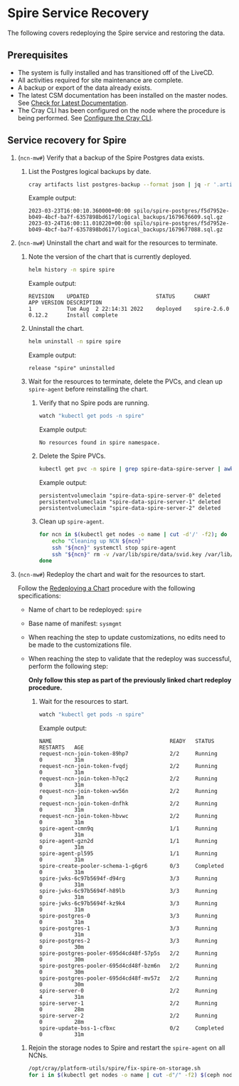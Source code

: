 # Spire Service Recovery

The following covers redeploying the Spire service and restoring the data.

## Prerequisites

- The system is fully installed and has transitioned off of the LiveCD.
- All activities required for site maintenance are complete.
- A backup or export of the data already exists.
- The latest CSM documentation has been installed on the master nodes. See [Check for Latest Documentation](../../update_product_stream/README.md#check-for-latest-documentation).
- The Cray CLI has been configured on the node where the procedure is being performed. See [Configure the Cray CLI](../configure_cray_cli.md).

## Service recovery for Spire

1. (`ncn-mw#`) Verify that a backup of the Spire Postgres data exists.

   1. List the Postgres logical backups by date.

      ```bash
      cray artifacts list postgres-backup --format json | jq -r '.artifacts[] | select(.Key | contains("spilo/spire")) | "\(.LastModified) \(.Key)"'
      ```

      Example output:

      ```text
      2023-03-23T16:00:10.360000+00:00 spilo/spire-postgres/f5d7952e-b049-4bcf-ba7f-6357898bd617/logical_backups/1679676609.sql.gz
      2023-03-24T16:00:11.010220+00:00 spilo/spire-postgres/f5d7952e-b049-4bcf-ba7f-6357898bd617/logical_backups/1679677088.sql.gz
      ```

1. (`ncn-mw#`) Uninstall the chart and wait for the resources to terminate.

   1. Note the version of the chart that is currently deployed.

      ```bash
      helm history -n spire spire
      ```

      Example output:

      ```text
      REVISION    UPDATED                     STATUS      CHART       APP VERSION DESCRIPTION
      1           Tue Aug  2 22:14:31 2022    deployed    spire-2.6.0 0.12.2      Install complete
      ```

   1. Uninstall the chart.

      ```bash
      helm uninstall -n spire spire
      ```

      Example output:

      ```text
      release "spire" uninstalled
      ```

   1. Wait for the resources to terminate, delete the PVCs, and clean up `spire-agent` before reinstalling the chart.

      1. Verify that no Spire pods are running.

         ```bash
         watch "kubectl get pods -n spire"
         ```

         Example output:

         ```text
         No resources found in spire namespace.
         ```

      1. Delete the Spire PVCs.

         ```bash
         kubectl get pvc -n spire | grep spire-data-spire-server | awk '{print $1}' | xargs kubectl delete -n spire pvc
         ```

         Example output:

         ```text
         persistentvolumeclaim "spire-data-spire-server-0" deleted
         persistentvolumeclaim "spire-data-spire-server-1" deleted
         persistentvolumeclaim "spire-data-spire-server-2" deleted
         ```

      1. Clean up `spire-agent`.

         ```bash
         for ncn in $(kubectl get nodes -o name | cut -d'/' -f2); do
             echo "Cleaning up NCN ${ncn}"
             ssh "${ncn}" systemctl stop spire-agent
             ssh "${ncn}" rm -v /var/lib/spire/data/svid.key /var/lib/spire/agent_svid.der /var/lib/spire/bundle.der
         done
         ```

1. (`ncn-mw#`) Redeploy the chart and wait for the resources to start.

   Follow the [Redeploying a Chart](../CSM_product_management/Redeploying_a_Chart.md) procedure with the following specifications:

   - Name of chart to be redeployed: `spire`
   - Base name of manifest: `sysmgmt`
   - When reaching the step to update customizations, no edits need to be made to the customizations file.
   - When reaching the step to validate that the redeploy was successful, perform the following step:

      **Only follow this step as part of the previously linked chart redeploy procedure.**

      1. Wait for the resources to start.

         ```bash
         watch "kubectl get pods -n spire"
         ```

         Example output:

         ```text
         NAME                                     READY   STATUS      RESTARTS   AGE
         request-ncn-join-token-89hp7             2/2     Running     0          31m
         request-ncn-join-token-fvqdj             2/2     Running     0          31m
         request-ncn-join-token-h7qc2             2/2     Running     0          31m
         request-ncn-join-token-wv56n             2/2     Running     0          31m
         request-ncn-join-token-dnfhk             2/2     Running     0          31m
         request-ncn-join-token-hbvwc             2/2     Running     0          31m
         spire-agent-cmn9q                        1/1     Running     0          31m
         spire-agent-gzn2d                        1/1     Running     0          31m
         spire-agent-pl595                        1/1     Running     0          31m
         spire-create-pooler-schema-1-g6gr6       0/3     Completed   0          31m
         spire-jwks-6c97b5694f-d94rg              3/3     Running     0          31m
         spire-jwks-6c97b5694f-h89lb              3/3     Running     0          31m
         spire-jwks-6c97b5694f-kz9k4              3/3     Running     0          31m
         spire-postgres-0                         3/3     Running     0          31m
         spire-postgres-1                         3/3     Running     0          31m
         spire-postgres-2                         3/3     Running     0          30m
         spire-postgres-pooler-695d4cd48f-57p5s   2/2     Running     0          30m
         spire-postgres-pooler-695d4cd48f-bzm6n   2/2     Running     0          30m
         spire-postgres-pooler-695d4cd48f-mv57z   2/2     Running     0          30m
         spire-server-0                           2/2     Running     4          31m
         spire-server-1                           2/2     Running     0          28m
         spire-server-2                           2/2     Running     0          28m
         spire-update-bss-1-cfbxc                 0/2     Completed   0          31m
         ```

   1. Rejoin the storage nodes to Spire and restart the `spire-agent` on all NCNs.

      ```bash
      /opt/cray/platform-utils/spire/fix-spire-on-storage.sh
      for i in $(kubectl get nodes -o name | cut -d"/" -f2) $(ceph node ls | jq -r '.[] | keys[]' | sort -u); do ssh $i systemctl start spire-agent; done
      ```
